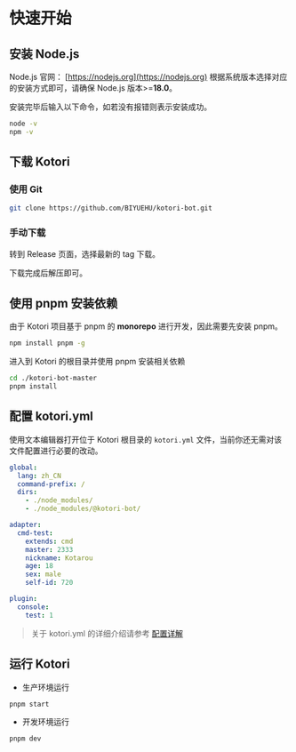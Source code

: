 # 快速开始

## 安装 Node.js

Node.js 官网： [https://nodejs.org](https://nodejs.org)
根据系统版本选择对应的安装方式即可，请确保 Node.js 版本>=**18.0**。

安装完毕后输入以下命令，如若没有报错则表示安装成功。

```bash
node -v
npm -v
```

## 下载 Kotori

### **使用 Git**

```bash
git clone https://github.com/BIYUEHU/kotori-bot.git
```

### **手动下载**

转到 Release 页面，选择最新的 tag 下载。

下载完成后解压即可。

## 使用 pnpm 安装依赖

由于 Kotori 项目基于 pnpm 的 **monorepo** 进行开发，因此需要先安装 pnpm。

```bash
npm install pnpm -g
```

进入到 Kotori 的根目录并使用 pnpm 安装相关依赖

```bash
cd ./kotori-bot-master
pnpm install
```

## 配置 kotori.yml

使用文本编辑器打开位于 Kotori 根目录的 `kotori.yml` 文件，当前你还无需对该文件配置进行必要的改动。

```yaml
global:
  lang: zh_CN
  command-prefix: /
  dirs:
    - ./node_modules/
    - ./node_modules/@kotori-bot/

adapter:
  cmd-test:
    extends: cmd
    master: 2333
    nickname: Kotarou
    age: 18
    sex: male
    self-id: 720

plugin:
  console:
    test: 1
```

> 关于 kotori.yml 的详细介绍请参考 [配置详解](./config.yml)

## 运行 Kotori

- 生产环境运行

```bash
pnpm start
```

- 开发环境运行

```bash
pnpm dev
```
